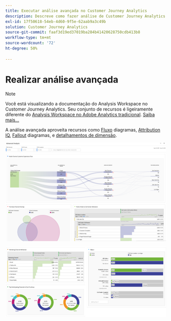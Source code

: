 ```yaml
---
title: Executar análise avançada no Customer Journey Analytics
description: Descreve como fazer análise de Customer Journey Analytics avançada no Workspace.
exl-id: 17f50618-54eb-4d60-9f5e-62aab9a3c49b
solution: Customer Journey Analytics
source-git-commit: faaf3d19ed37019ba284b41420628750cdb413b8
workflow-type: tm+mt
source-wordcount: '72'
ht-degree: 50%

---
```


# Realizar análise avançada

>[!NOTE]
>
>Você está visualizando a documentação do Analysis Workspace no Customer Journey Analytics. Seu conjunto de recursos é ligeiramente diferente do [Analysis Workspace no Adobe Analytics tradicional](https://experienceleague.adobe.com/docs/analytics/analyze/analysis-workspace/home.html?lang=pt-BR). [Saiba mais...](/help/getting-started/cja-aa.md)

A análise avançada aproveita recursos como [Fluxo](/help/analysis-workspace/visualizations/c-flow/flow.md) diagramas, [Attribution IQ](/help/analysis-workspace/attribution/overview.md), [Fallout](/help/analysis-workspace/visualizations/fallout/fallout-flow.md) diagramas, e [detalhamentos de dimensão](/help/components/dimensions/t-breakdown-fa.md).

![Captura de tela 1 do Workspace](assets/cja-adv-analysis1.png)

![Captura de tela 2 do Workspace](assets/cja-adv-analysis2.png)

